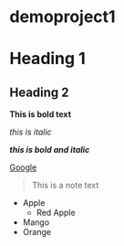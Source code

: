 # demoproject1
# Heading 1

## Heading 2

**This is bold text**

*this is italic*

***this is bold and italic***

[Google](https://www.google.com)
> This is a note text
- Apple
  - Red Apple
- Mango
- Orange
